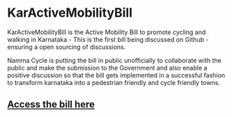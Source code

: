 # KarActiveMobilityBill
KarActiveMobilityBill is the Active Mobility Bill to promote cycling and walking in Karnataka - This is the first bill being discussed on Github - ensuring a open sourcing of discussions.

Namma Cycle is putting the bill in public unofficially to collaborate with the public and make the submission to the Government and also enable a positive discussion so that the bill gets implemented in a successful fashion to transform karnataka into a pedestrian friendly and cycle friendly towns.
## [Access the bill here ](./bill_draft/TOC.md)  
